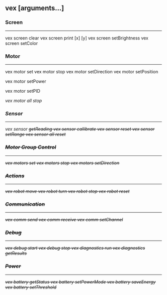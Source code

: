 ## vex <category> <command> [arguments...]

### Screen

---

vex screen clear
vex screen print <text> [x] [y]
vex screen setBrightness <l>
vex screen setColor <c>

### Motor

---

vex motor <m> set <speed>
vex motor <m> stop
vex motor <m> setDirection <d>
vex motor <m> setPosition <p>
vex motor <m> setPower <p>
vex motor <m> setPID <p> <i> <d>
vex motor all stop

### Sensor

---

vex sensor <s> getReading
vex sensor <s> callibrate
vex sensor <s> reset
vex sensor <s> setRange
vex sensor all reset

### Motor Group Control

---

vex motors <gn> set <s>
vex motors <gn> stop
vex motors <gn> setDirection <d>

### Actions

---

vex robot move <dist> <s>
vex robot turn <angle> <s>
vex robot stop
vex robot reset

### Communication

---

vex comm send <msg>
vex comm receive
vex comm setChannel <cn>

### Debug

---

vex debug start
vex debug stop
vex diagnostics run
vex diagnostics getResults

### Power

---

vex battery getStatus
vex battery setPowerMode <mode>
vex battery saveEnergy
vex battery setThreshold <level>
